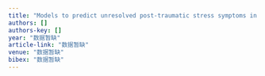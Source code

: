 ```yaml
---
title: "Models to predict unresolved post-traumatic stress symptoms in earthquake survivors: comparison of classification and regression tree and logistic regression"
authors: []
authors-key: []
year: "数据暂缺"
article-link: "数据暂缺"
venue: "数据暂缺"
bibex: "数据暂缺"
---
```

